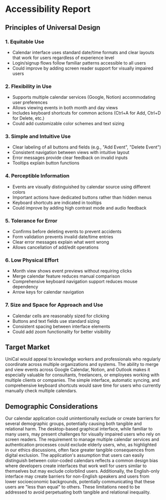 # Accessibility Report

## Principles of Universal Design

### 1. Equitable Use
- Calendar interface uses standard date/time formats and clear layouts that work for users regardless of experience level
- Login/signup flows follow familiar patterns accessible to all users
- Could improve by adding screen reader support for visually impaired users

### 2. Flexibility in Use
- Supports multiple calendar services (Google, Notion) accommodating user preferences
- Allows viewing events in both month and day views
- Includes keyboard shortcuts for common actions (Ctrl+A for Add, Ctrl+D for Delete, etc.)
- Could add customizable color schemes and text sizing

### 3. Simple and Intuitive Use
- Clear labeling of all buttons and fields (e.g., "Add Event", "Delete Event")
- Consistent navigation between views with intuitive layout
- Error messages provide clear feedback on invalid inputs
- Tooltips explain button functions

### 4. Perceptible Information
- Events are visually distinguished by calendar source using different colors
- Important actions have dedicated buttons rather than hidden menus
- Keyboard shortcuts are indicated in tooltips
- Could improve by adding high contrast mode and audio feedback

### 5. Tolerance for Error
- Confirms before deleting events to prevent accidents
- Form validation prevents invalid date/time entries
- Clear error messages explain what went wrong
- Allows cancellation of add/edit operations

### 6. Low Physical Effort
- Month view shows event previews without requiring clicks
- Merge calendar feature reduces manual comparison
- Comprehensive keyboard navigation support reduces mouse dependency
- Arrow keys for calendar navigation

### 7. Size and Space for Approach and Use
- Calendar cells are reasonably sized for clicking
- Buttons and text fields use standard sizing
- Consistent spacing between interface elements
- Could add zoom functionality for better visibility

## Target Market

UniCal would appeal to knowledge workers and professionals who regularly coordinate across multiple organizations and systems. The ability to merge and view events across Google Calendar, Notion, and Outlook makes it especially valuable for consultants, freelancers, or employees working with multiple clients or companies. The simple interface, automatic syncing, and comprehensive keyboard shortcuts would save time for users who currently manually check multiple calendars.

## Demographic Considerations

Our calendar application could unintentionally exclude or create barriers for several demographic groups, potentially causing both tangible and relational harm. The desktop-based graphical interface, while familiar to many users, may present challenges for visually impaired users who rely on screen readers. The requirement to manage multiple calendar services and authentication processes could exclude elderly users, who, as highlighted in our ethics discussions, often face greater tangible consequences from digital exclusion. The application's assumption that users can easily distinguish between color-coded calendars reflects a common design bias where developers create interfaces that work well for users similar to themselves but may exclude colorblind users. Additionally, the English-only interface may create barriers for non-English speakers and users from lower socioeconomic backgrounds, potentially communicating that these users are "less than equal" to others. These limitations need to be addressed to avoid perpetuating both tangible and relational inequality.

